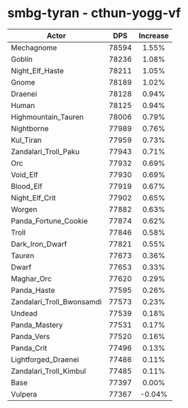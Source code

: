 # smbg-tyran - cthun-yogg-vf
| Actor | DPS | Increase |
|---|:---:|:---:|
|Mechagnome|78594|1.55%|
|Goblin|78236|1.08%|
|Night_Elf_Haste|78211|1.05%|
|Gnome|78189|1.02%|
|Draenei|78128|0.94%|
|Human|78125|0.94%|
|Highmountain_Tauren|78006|0.79%|
|Nightborne|77989|0.76%|
|Kul_Tiran|77959|0.73%|
|Zandalari_Troll_Paku|77943|0.71%|
|Orc|77932|0.69%|
|Void_Elf|77930|0.69%|
|Blood_Elf|77919|0.67%|
|Night_Elf_Crit|77902|0.65%|
|Worgen|77882|0.63%|
|Panda_Fortune_Cookie|77874|0.62%|
|Troll|77846|0.58%|
|Dark_Iron_Dwarf|77821|0.55%|
|Tauren|77673|0.36%|
|Dwarf|77653|0.33%|
|Maghar_Orc|77620|0.29%|
|Panda_Haste|77595|0.26%|
|Zandalari_Troll_Bwonsamdi|77573|0.23%|
|Undead|77539|0.18%|
|Panda_Mastery|77531|0.17%|
|Panda_Vers|77520|0.16%|
|Panda_Crit|77496|0.13%|
|Lightforged_Draenei|77486|0.11%|
|Zandalari_Troll_Kimbul|77485|0.11%|
|Base|77397|0.00%|
|Vulpera|77367|-0.04%|
